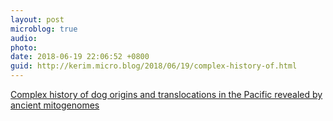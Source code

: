 ```yaml
---
layout: post
microblog: true
audio: 
photo: 
date: 2018-06-19 22:06:52 +0800
guid: http://kerim.micro.blog/2018/06/19/complex-history-of.html
---
```

[Complex history of dog origins and translocations in the Pacific revealed by ancient mitogenomes](https://www.nature.com/articles/s41598-018-27363-8)
